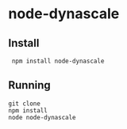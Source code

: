 # node-dynascale




## Install


     npm install node-dynascale

## Running

    git clone 
    npm install
    node node-dynascale
